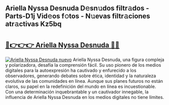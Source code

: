 ## Ariella Nyssa Desnuda D𝚎sn𝚞dos filtr𝚊dos - Parts-D1j Vid𝚎os f𝚘tos - N𝚞evas filtr𝚊ciones atr𝚊ctivas Kz5bq

# <h2><a href="http://mb67do.tromn.icu/?c=Ariella+Nyssa+Desnuda">🔗👉👉👉 Ariella Nyssa Desnuda 🔗🔗</a></h2>

[![Ariella Nyssa Desnuda nuevo](https://i.imgur.com/pEAQMta.gif)](http://mb67do.tromn.icu/?c=Ariella+Nyssa+Desnuda)
Ariella Nyssa Desnuda, una figura compleja y polarizadora, desafía la comprensión fácil. Su uso pionero de los medios digitales para la autoexpresión ha cautivado y enfurecido a los observadores, generando debates sobre ética, identidad y la naturaleza evolutiva de las comunidades en línea. Aunque sus planes futuros no están claros, su papel en la redefinición del mundo en línea es incuestionable. Con una determinación inquebrantable y un cautivador innegable, la influencia de Ariella Nyssa Desnuda en los medios digitales no tiene límites.
